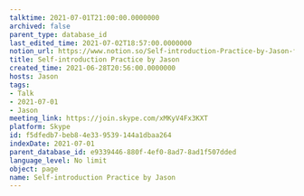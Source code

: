 ```yaml
---
talktime: 2021-07-01T21:00:00.0000000
archived: false
parent_type: database_id
last_edited_time: 2021-07-02T18:57:00.0000000
notion_url: https://www.notion.so/Self-introduction-Practice-by-Jason-f5dfedb7beb84e339539144a1dbaa264
title: Self-introduction Practice by Jason
created_time: 2021-06-28T20:56:00.0000000
hosts: Jason
tags:
- Talk
- 2021-07-01
- Jason
meeting_link: https://join.skype.com/xMKyV4Fx3KXT
platform: Skype
id: f5dfedb7-beb8-4e33-9539-144a1dbaa264
indexDate: 2021-07-01
parent_database_id: e9339446-880f-4ef0-8ad7-8ad1f507dded
language_level: No limit
object: page
name: Self-introduction Practice by Jason
---
```







